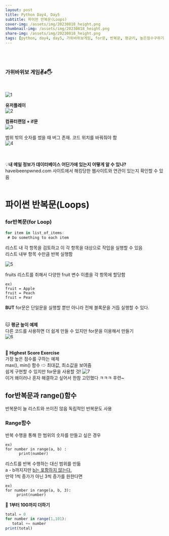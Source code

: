 ```yaml
---
layout: post
title: Python Day4, Day5
subtitle: 파이썬 반복문(Loops)
cover-img: /assets/img/20230818_height.png
thumbnail-img: /assets/img/20230818_height.png
share-img: /assets/img/20230818_height.png
tags: [python, day4, day5, 가위바위보게임, for문, 반복문, 평균키, 높은점수구하기, range함수]
---
```

<br><br>

### 가위바위보 게임✌️✊🖐️ 
<br>

![1](/assets/img/20230818_rpc1.png)  


**유저플레이**  
![2](/assets/img/0230818_rpc2.png)  

**컴퓨터랜덤 + if문**  
![3](/assets/img/20230818_rpc3.png)  

범위 밖의 숫자를 썼을 때 버그 존재. 코드 위치를 바꿔줘야 함  
![4](/assets/img/20230818_debug.png)  

<br><br>
💡**내 메일 정보가 데이터베이스 어딘가에 있는지 어떻게 알 수 있나?**  
haveibeenpwned.com 사이트에서 해킹당한 웹사이트와 연관이 있는지 확인할 수 있음
<br><br>
# 파이썬 반복문(Loops)
### for반복문(for Loop)
```javascript
for item in list_of_items:
 # Do something to each item
```
리스트 내 각 항목을 검토하고 이 각 항목을 대상으로 작업을 실행할 수 있음  
리스트 내부 항목 수만큼 반복 실행함  

![5](/assets/img/20230818_for.png)  

fruits 리스트를 취해서 다양한 fruit 변수 이름을 각 항목에 할당함  
~~~
ex)
fruit = Apple
fruit = Peach
fruit = Pear
~~~
**BUT** for문은 단일문을 실행할 뿐만 아니라 전체 블록문을 거듭 실행할 수 있다.  
<br><br>
🐱 **평균 높이 예제**  
다른 코드를 사용하면 더 쉽게 만들 수 있지만 for문을 이용해서 만들기  
![6](/assets/img/20230818_height.png)  
<br><br>
🐻 **Highest Score Exercise**  
가장 높은 점수를 구하는 예제  
max(), min() 함수 ⇨ 최대값, 최소값을 보여줌   
쉽게 구현할 수 있지만 for문을 사용할 것! 
![7](/assets/img/20230818_score.png)  
이거 왜이러나 혼자 해결하고 싶어서 한참 고민했다 ㅋㅋㅋ 후련~  

## for반복문과 range()함수
반복문이 늘 리스트와 쓰이진 않음
독립적인 반복문도 사용
### Range함수 
반복 수행을 통해 한 범위의 숫자를 만들고 싶은 경우  
~~~
ex)
for number in range(a, b) :
      print(number)
~~~
리스트를 반복 수행하는 대신 범위를 만듦  
a - b까지지만 <u>b는 포함하지 않는다.</u>  
만약 1씩 증가가 아닌 3씩 증가를 원한다면  
~~~
ex)
for number in range(a, b, 3):
     print(number)
~~~
🐼 **1부터 100까지 더하기**  
```javascript
total = 0
for number in range(1,101):
   total += number
print(total)  
```
